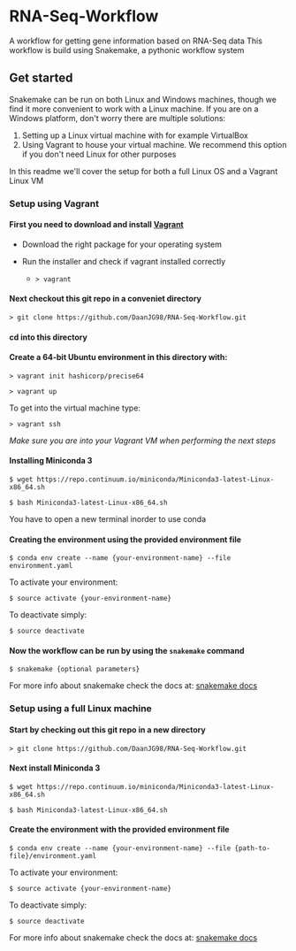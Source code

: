 # RNA-Seq-Workflow
A workflow for getting gene information based on RNA-Seq data
This workflow is build using Snakemake, a pythonic workflow system

## Get started
Snakemake can be run on both Linux and Windows machines, though we find it more convenient to work with a Linux machine.
If you are on a Windows platform, don't worry there are multiple solutions:
1. Setting up a Linux virtual machine with for example VirtualBox
2. Using Vagrant to house your virtual machine. We recommend this option if you don't need Linux for other purposes

In this readme we'll cover the setup for both a full Linux OS and a Vagrant Linux VM
  

### Setup using Vagrant
  #### First you need to download and install [Vagrant](https://www.vagrantup.com/downloads.html)
  
  * Download the right package for your operating system
     
  * Run the installer and check if vagrant installed correctly
        
     * `> vagrant`
   
   
   
  #### Next checkout this git repo in a conveniet directory
  
  `> git clone https://github.com/DaanJG98/RNA-Seq-Workflow.git`
  
  
  
  #### cd into this directory
  
  
  
  #### Create a 64-bit Ubuntu environment in this directory with:

  `> vagrant init hashicorp/precise64`

  `> vagrant up`

  To get into the virtual machine type:

  `> vagrant ssh`
  
  
  
  *Make sure you are into your Vagrant VM when performing the next steps*
  #### Installing Miniconda 3
  
  `$ wget https://repo.continuum.io/miniconda/Miniconda3-latest-Linux-x86_64.sh`
     
  `$ bash Miniconda3-latest-Linux-x86_64.sh`
     
  You have to open a new terminal inorder to use conda
  
  
  
  #### Creating the environment using the provided environment file
  
  `$ conda env create --name {your-environment-name} --file environment.yaml`
  
  To activate your environment:
     
  `$ source activate {your-environment-name}`
     
  To deactivate simply:
     
  `$ source deactivate`
   
   
   
   #### Now the workflow can be run by using the `snakemake` command
   
   `$ snakemake {optional parameters}`
   
   
   For more info about snakemake check the docs at: [snakemake docs](http://snakemake.readthedocs.io/en/stable/)



### Setup using a full Linux machine
  #### Start by checking out this git repo in a new directory
  
  `> git clone https://github.com/DaanJG98/RNA-Seq-Workflow.git`
  
  
  #### Next install Miniconda 3
  
  `$ wget https://repo.continuum.io/miniconda/Miniconda3-latest-Linux-x86_64.sh`
    
  `$ bash Miniconda3-latest-Linux-x86_64.sh`
  
  
  #### Create the environment with the provided environment file
  
  `$ conda env create --name {your-environment-name} --file {path-to-file}/environment.yaml`

  To activate your environment:

  `$ source activate {your-environment-name}`

  To deactivate simply:

  `$ source deactivate`
  
  For more info about snakemake check the docs at: [snakemake docs](http://snakemake.readthedocs.io/en/stable/)
